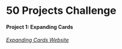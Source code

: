 # 50 Projects Challenge

#### Project 1: Expanding Cards
###### [Expanding Cards Website](https://expanding-cards-alpha.vercel.app/)
